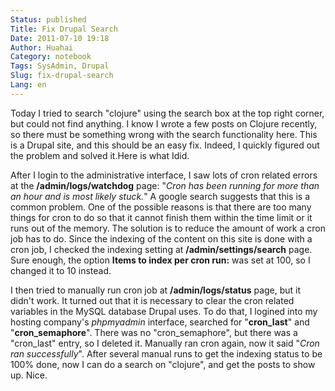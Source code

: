 ```yaml
---
Status: published
Title: Fix Drupal Search
Date: 2011-07-10 19:18
Author: Huahai
Category: notebook
Tags: SysAdmin, Drupal
Slug: fix-drupal-search
Lang: en
---
```


Today I tried to search "clojure" using the search box at the top right corner, but could not find anything. I know I wrote a few posts on Clojure recently, so there must be something wrong with the search functionality here. This is a Drupal site, and this should be an easy fix. Indeed, I quickly figured out the problem and solved it.Here is what Idid.

After I login to the administrative interface, I saw lots of cron related errors at the **/admin/logs/watchdog** page: "*Cron has been running for more than an hour and is most likely stuck.*" A google search suggests that this is a common problem. One of the possible reasons is that there are too many things for cron to do so that it cannot finish them within the time limit or it runs out of the memory. The solution is to reduce the amount of work a cron job has to do. Since the indexing of the content on this site is done with a cron job, I checked the indexing setting at **/admin/settings/search** page. Sure enough, the option **Items to index per cron run:** was set at 100, so I changed it to 10 instead.

I then tried to manually run cron job at **/admin/logs/status** page, but it didn't work. It turned out that it is necessary to clear the cron related variables in the MySQL database Drupal uses. To do that, I logined into my hosting company's *phpmyadmin* interface, searched for "**cron\_last**" and "**cron\_semaphore**". There was no "cron\_semaphore", but there was a "cron\_last" entry, so I deleted it. Manually ran cron again, now it said "*Cron ran successfully*". After several manual runs to get the indexing status to be 100% done, now I can do a search on "clojure", and get the posts to show up. Nice.
